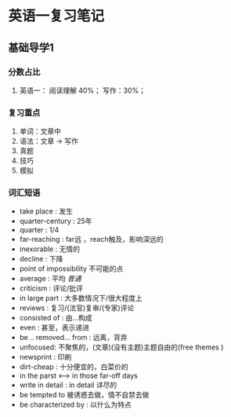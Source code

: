 # 英语一复习笔记

## 基础导学1

### 分数占比

1. 英语一：
   阅读理解 40%；
   写作：30%；

### 复习重点

1. 单词：文章中
2. 语法：文章 -> 写作
3. 真题
4. 技巧
5. 模拟

### 词汇短语

* take place : 发生
* quarter-century : 25年 
* quarter : 1/4
* far-reaching : far远 ，reach触及，影响深远的
* inexorable : 无情的
* decline : 下降
* point of impossibility 不可能的点
* average : 平均 *普通*
* criticism : 评论/批评
* in large part : 大多数情况下/很大程度上
* reviews : 复习/(法官)复审/(专家)评论
* consisted of : 由...构成
* even : 甚至，表示递进
* be .. removed... from : 远离，背弃
* unfocused:  不聚焦的，(文章)(没有主题)主题自由的(free themes )
* newsprint : 印刷
* dirt-cheap : 十分便宜的，白菜价的
* in the parst <--> in those far-off days
* write in detail : in detail 详尽的
* be tempted to 被诱惑去做，情不自禁去做
* be characterized by : 以什么为特点

